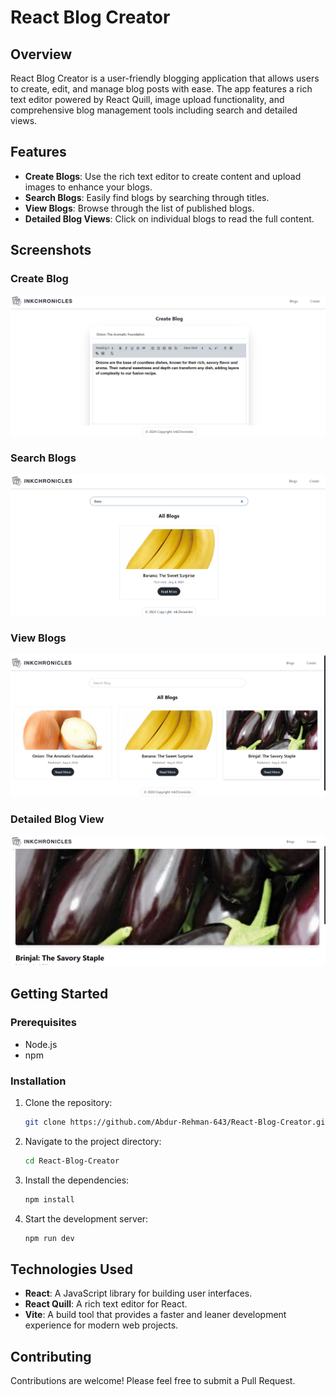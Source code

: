# React Blog Creator

## Overview

React Blog Creator is a user-friendly blogging application that allows users to create, edit, and manage blog posts with ease. The app features a rich text editor powered by React Quill, image upload functionality, and comprehensive blog management tools including search and detailed views.

## Features

- **Create Blogs**: Use the rich text editor to create content and upload images to enhance your blogs.
- **Search Blogs**: Easily find blogs by searching through titles.
- **View Blogs**: Browse through the list of published blogs.
- **Detailed Blog Views**: Click on individual blogs to read the full content.

## Screenshots

### Create Blog

![Create Blog](./public/create-blog.png)

### Search Blogs

![Search Blogs](./public/search-blogs.png)

### View Blogs

![View Blogs](./public/view-blogs.png)

### Detailed Blog View

![Detailed Blog View](./public/detailed-blog-view.png)

## Getting Started

### Prerequisites

- Node.js
- npm

### Installation

1. Clone the repository:
   ```bash
   git clone https://github.com/Abdur-Rehman-643/React-Blog-Creator.git
   ```
2. Navigate to the project directory:
   ```bash
   cd React-Blog-Creator
   ```
3. Install the dependencies:
   ```bash
   npm install
   ```
4. Start the development server:
   ```bash
   npm run dev
   ```

## Technologies Used

- **React**: A JavaScript library for building user interfaces.
- **React Quill**: A rich text editor for React.
- **Vite**: A build tool that provides a faster and leaner development experience for modern web projects.

## Contributing

Contributions are welcome! Please feel free to submit a Pull Request.
